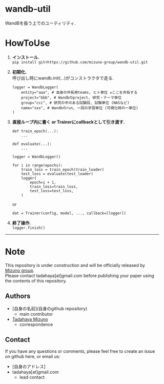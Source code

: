 # wandb-util
WandBを扱う上でのユーティリティ.  

# HowToUse
1. **インストール.**  
```pip install git+https://github.com/mizuno-group/wandb-util.git```

2. **初期化.**  
呼び出し時にwandb.init(...)がコンストラクタで走る.  
    ```
    logger = WandbLogger(
        entity="aaa", # 自身の共有用teams, ヒト単位 ★ここを共有する
        project="bbb", # Wandbのproject, 研究・テーマ単位
        group="ccc", # 研究の中のある試験回, 試験単位 (NASなど)
        name="xxx", # Wandbのrun, 一回の学習単位 (可視化時の一単位)
    )

    ```

3. **直接ループ内に書く or Trainerにcallbackとして引き渡す.**  
    ```
    def train_epoch(...):
        ...

    def evaluate(...):
        ...

    logger = WandbLogger()

    for i in range(epochs):
        train_loss = train_epoch(train_loader)
        test_loss = evaluate(test_loader)
        logger(
            epoch=i + 1,
            train_loss=train_loss,
            test_loss=test_loss,
        )
    ```
    or  
    ```
    dat = Trainer(config, model, ..., callback=[logger])
    ```

4. **終了操作.**  
``` logger.finish() ```  
  
***  
# Note
This repository is under construction and will be officially released by [Mizuno group](https://github.com/mizuno-group).  
Please contact tadahaya[at]gmail.com before publishing your paper using the contents of this repository.  

## Authors
- [自身の名前](自身のgithub repository)  
    - main contributor  
- [Tadahaya Mizuno](https://github.com/tadahayamiz)  
    - correspondence  

## Contact
If you have any questions or comments, please feel free to create an issue on github here, or email us:  
- [自身のアドレス]  
- tadahaya[at]gmail.com  
    - lead contact  